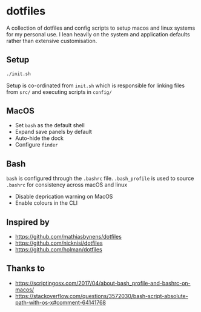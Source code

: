 # dotfiles
A collection of dotfiles and config scripts to setup macos and linux systems for my personal use. I lean heavily on the system and application defaults rather than extensive customisation.

## Setup
```sh
./init.sh
```
Setup is co-ordinated from `init.sh` which is responsible for linking files from `src/` and executing scripts in `config/` 

## MacOS
- Set `bash` as the default shell
- Expand save panels by default
- Auto-hide the dock
- Configure `finder`

## Bash
`bash` is configured through the `.bashrc` file. `.bash_profile` is used to source `.bashrc` for consistency across macOS and linux

- Disable deprication warning on MacOS 
- Enable colours in the CLI

## Inspired by
- https://github.com/mathiasbynens/dotfiles
- https://github.com/nicknisi/dotfiles
- https://github.com/holman/dotfiles

## Thanks to
- https://scriptingosx.com/2017/04/about-bash_profile-and-bashrc-on-macos/
- https://stackoverflow.com/questions/3572030/bash-script-absolute-path-with-os-x#comment-64141768